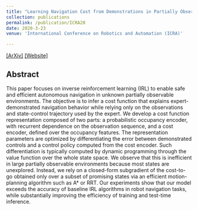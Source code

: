 ```yaml
---
title: "Learning Navigation Cost from Demonstrations in Partially Observable Environments"
collection: publications
permalink: /publication/ICRA20
date: 2020-3-23
venue: 'International Conference on Robotics and Automation (ICRA)'

---
```

[[ArXiv]](https://arxiv.org/abs/2002.11637)
[[Website]](https://tianyudwang.github.io/lnc/)


## Abstract
This paper focuses on inverse reinforcement learning (IRL) to enable safe and efficient autonomous navigation in unknown partially observable environments. The objective is to infer a cost function that explains expert-demonstrated navigation behavior while relying only on the observations and state-control trajectory used by the expert. We develop a cost function representation composed of two parts: a probabilistic occupancy encoder, with recurrent dependence on the observation sequence, and a cost encoder, defined over the occupancy features. The representation parameters are optimized by differentiating the error between demonstrated controls and a control policy computed from the cost encoder. Such differentiation is typically computed by dynamic programming through the value function over the whole state space. We observe that this is inefficient in large partially observable environments because most states are unexplored. Instead, we rely on a closed-form subgradient of the cost-to-go obtained only over a subset of promising states via an efficient motion-planning algorithm such as A* or RRT. Our experiments show that our model exceeds the accuracy of baseline IRL algorithms in robot navigation tasks, while substantially improving the efficiency of training and test-time inference. 
